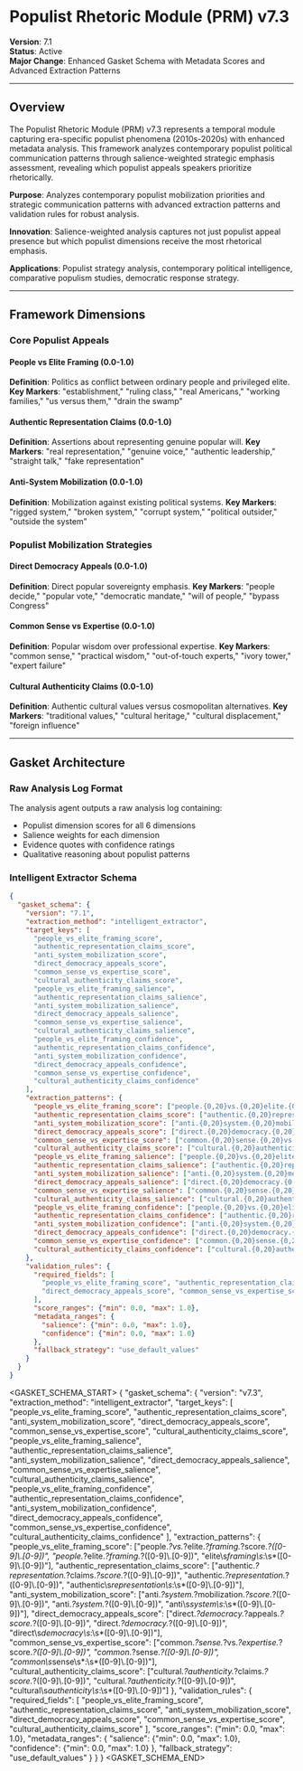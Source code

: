 # Populist Rhetoric Module (PRM) v7.3

**Version**: 7.1  
**Status**: Active  
**Major Change**: Enhanced Gasket Schema with Metadata Scores and Advanced Extraction Patterns

---

## Overview

The Populist Rhetoric Module (PRM) v7.3 represents a temporal module capturing era-specific populist phenomena (2010s-2020s) with enhanced metadata analysis. This framework analyzes contemporary populist political communication patterns through salience-weighted strategic emphasis assessment, revealing which populist appeals speakers prioritize rhetorically.

**Purpose**: Analyzes contemporary populist mobilization priorities and strategic communication patterns with advanced extraction patterns and validation rules for robust analysis.

**Innovation**: Salience-weighted analysis captures not just populist appeal presence but which populist dimensions receive the most rhetorical emphasis.

**Applications**: Populist strategy analysis, contemporary political intelligence, comparative populism studies, democratic response strategy.

---

## Framework Dimensions

### **Core Populist Appeals**

#### People vs Elite Framing (0.0-1.0)
**Definition**: Politics as conflict between ordinary people and privileged elite.
**Key Markers**: "establishment," "ruling class," "real Americans," "working families," "us versus them," "drain the swamp"

#### Authentic Representation Claims (0.0-1.0)
**Definition**: Assertions about representing genuine popular will.
**Key Markers**: "real representation," "genuine voice," "authentic leadership," "straight talk," "fake representation"

#### Anti-System Mobilization (0.0-1.0)
**Definition**: Mobilization against existing political systems.
**Key Markers**: "rigged system," "broken system," "corrupt system," "political outsider," "outside the system"

### **Populist Mobilization Strategies**

#### Direct Democracy Appeals (0.0-1.0)
**Definition**: Direct popular sovereignty emphasis.
**Key Markers**: "people decide," "popular vote," "democratic mandate," "will of people," "bypass Congress"

#### Common Sense vs Expertise (0.0-1.0)
**Definition**: Popular wisdom over professional expertise.
**Key Markers**: "common sense," "practical wisdom," "out-of-touch experts," "ivory tower," "expert failure"

#### Cultural Authenticity Claims (0.0-1.0)
**Definition**: Authentic cultural values versus cosmopolitan alternatives.
**Key Markers**: "traditional values," "cultural heritage," "cultural displacement," "foreign influence"

---

## Gasket Architecture

### Raw Analysis Log Format
The analysis agent outputs a raw analysis log containing:
- Populist dimension scores for all 6 dimensions
- Salience weights for each dimension
- Evidence quotes with confidence ratings
- Qualitative reasoning about populist patterns

### Intelligent Extractor Schema
```json
{
  "gasket_schema": {
    "version": "7.1",
    "extraction_method": "intelligent_extractor",
    "target_keys": [
      "people_vs_elite_framing_score",
      "authentic_representation_claims_score",
      "anti_system_mobilization_score",
      "direct_democracy_appeals_score",
      "common_sense_vs_expertise_score",
      "cultural_authenticity_claims_score",
      "people_vs_elite_framing_salience",
      "authentic_representation_claims_salience",
      "anti_system_mobilization_salience",
      "direct_democracy_appeals_salience",
      "common_sense_vs_expertise_salience",
      "cultural_authenticity_claims_salience",
      "people_vs_elite_framing_confidence",
      "authentic_representation_claims_confidence",
      "anti_system_mobilization_confidence",
      "direct_democracy_appeals_confidence",
      "common_sense_vs_expertise_confidence",
      "cultural_authenticity_claims_confidence"
    ],
    "extraction_patterns": {
      "people_vs_elite_framing_score": ["people.{0,20}vs.{0,20}elite.{0,20}framing.{0,20}score", "people.{0,20}elite.{0,20}rating", "elite\\s*framing\\s*:\\s*[0-9]"],
      "authentic_representation_claims_score": ["authentic.{0,20}representation.{0,20}claims.{0,20}score", "authentic.{0,20}representation.{0,20}rating", "authentic\\s*representation\\s*:\\s*[0-9]"],
      "anti_system_mobilization_score": ["anti.{0,20}system.{0,20}mobilization.{0,20}score", "anti.{0,20}system.{0,20}rating", "anti\\s*system\\s*:\\s*[0-9]"],
      "direct_democracy_appeals_score": ["direct.{0,20}democracy.{0,20}appeals.{0,20}score", "direct.{0,20}democracy.{0,20}rating", "direct\\s*democracy\\s*:\\s*[0-9]"],
      "common_sense_vs_expertise_score": ["common.{0,20}sense.{0,20}vs.{0,20}expertise.{0,20}score", "common.{0,20}sense.{0,20}rating", "common\\s*sense\\s*:\\s*[0-9]"],
      "cultural_authenticity_claims_score": ["cultural.{0,20}authenticity.{0,20}claims.{0,20}score", "cultural.{0,20}authenticity.{0,20}rating", "cultural\\s*authenticity\\s*:\\s*[0-9]"],
      "people_vs_elite_framing_salience": ["people.{0,20}vs.{0,20}elite.{0,20}framing.{0,20}salience", "people.{0,20}elite.{0,20}importance", "elite.{0,20}framing.{0,20}centrality"],
      "authentic_representation_claims_salience": ["authentic.{0,20}representation.{0,20}claims.{0,20}salience", "authentic.{0,20}representation.{0,20}importance", "authentic.{0,20}representation.{0,20}centrality"],
      "anti_system_mobilization_salience": ["anti.{0,20}system.{0,20}mobilization.{0,20}salience", "anti.{0,20}system.{0,20}importance", "anti.{0,20}system.{0,20}centrality"],
      "direct_democracy_appeals_salience": ["direct.{0,20}democracy.{0,20}appeals.{0,20}salience", "direct.{0,20}democracy.{0,20}importance", "direct.{0,20}democracy.{0,20}centrality"],
      "common_sense_vs_expertise_salience": ["common.{0,20}sense.{0,20}vs.{0,20}expertise.{0,20}salience", "common.{0,20}sense.{0,20}importance", "common.{0,20}sense.{0,20}centrality"],
      "cultural_authenticity_claims_salience": ["cultural.{0,20}authenticity.{0,20}claims.{0,20}salience", "cultural.{0,20}authenticity.{0,20}importance", "cultural.{0,20}authenticity.{0,20}centrality"],
      "people_vs_elite_framing_confidence": ["people.{0,20}vs.{0,20}elite.{0,20}framing.{0,20}confidence", "people.{0,20}elite.{0,20}certainty", "elite.{0,20}framing.{0,20}sure"],
      "authentic_representation_claims_confidence": ["authentic.{0,20}representation.{0,20}claims.{0,20}confidence", "authentic.{0,20}representation.{0,20}certainty", "authentic.{0,20}representation.{0,20}sure"],
      "anti_system_mobilization_confidence": ["anti.{0,20}system.{0,20}mobilization.{0,20}confidence", "anti.{0,20}system.{0,20}certainty", "anti.{0,20}system.{0,20}sure"],
      "direct_democracy_appeals_confidence": ["direct.{0,20}democracy.{0,20}appeals.{0,20}confidence", "direct.{0,20}democracy.{0,20}certainty", "direct.{0,20}democracy.{0,20}sure"],
      "common_sense_vs_expertise_confidence": ["common.{0,20}sense.{0,20}vs.{0,20}expertise.{0,20}confidence", "common.{0,20}sense.{0,20}certainty", "common.{0,20}sense.{0,20}sure"],
      "cultural_authenticity_claims_confidence": ["cultural.{0,20}authenticity.{0,20}claims.{0,20}confidence", "cultural.{0,20}authenticity.{0,20}certainty", "cultural.{0,20}authenticity.{0,20}sure"]
    },
    "validation_rules": {
      "required_fields": [
        "people_vs_elite_framing_score", "authentic_representation_claims_score", "anti_system_mobilization_score",
        "direct_democracy_appeals_score", "common_sense_vs_expertise_score", "cultural_authenticity_claims_score"
      ],
      "score_ranges": {"min": 0.0, "max": 1.0},
      "metadata_ranges": {
        "salience": {"min": 0.0, "max": 1.0},
        "confidence": {"min": 0.0, "max": 1.0}
      },
      "fallback_strategy": "use_default_values"
    }
  }
}
```

</details>

<GASKET_SCHEMA_START>
{
  "gasket_schema": {
    "version": "v7.3",
    "extraction_method": "intelligent_extractor",
    "target_keys": [
      "people_vs_elite_framing_score", "authentic_representation_claims_score", "anti_system_mobilization_score",
      "direct_democracy_appeals_score", "common_sense_vs_expertise_score", "cultural_authenticity_claims_score",
      "people_vs_elite_framing_salience", "authentic_representation_claims_salience", "anti_system_mobilization_salience",
      "direct_democracy_appeals_salience", "common_sense_vs_expertise_salience", "cultural_authenticity_claims_salience",
      "people_vs_elite_framing_confidence", "authentic_representation_claims_confidence", "anti_system_mobilization_confidence",
      "direct_democracy_appeals_confidence", "common_sense_vs_expertise_confidence", "cultural_authenticity_claims_confidence"
    ],
    "extraction_patterns": {
      "people_vs_elite_framing_score": ["people.*?vs.*?elite.*?framing.*?score.*?([0-9]\\.[0-9])", "people.*?elite.*?framing.*?([0-9]\\.[0-9])", "elite\\s*framing\\s*:\\s*([0-9]\\.[0-9])"],
      "authentic_representation_claims_score": ["authentic.*?representation.*?claims.*?score.*?([0-9]\\.[0-9])", "authentic.*?representation.*?([0-9]\\.[0-9])", "authentic\\s*representation\\s*:\\s*([0-9]\\.[0-9])"],
      "anti_system_mobilization_score": ["anti.*?system.*?mobilization.*?score.*?([0-9]\\.[0-9])", "anti.*?system.*?([0-9]\\.[0-9])", "anti\\s*system\\s*:\\s*([0-9]\\.[0-9])"],
      "direct_democracy_appeals_score": ["direct.*?democracy.*?appeals.*?score.*?([0-9]\\.[0-9])", "direct.*?democracy.*?([0-9]\\.[0-9])", "direct\\s*democracy\\s*:\\s*([0-9]\\.[0-9])"],
      "common_sense_vs_expertise_score": ["common.*?sense.*?vs.*?expertise.*?score.*?([0-9]\\.[0-9])", "common.*?sense.*?([0-9]\\.[0-9])", "common\\s*sense\\s*:\\s*([0-9]\\.[0-9])"],
      "cultural_authenticity_claims_score": ["cultural.*?authenticity.*?claims.*?score.*?([0-9]\\.[0-9])", "cultural.*?authenticity.*?([0-9]\\.[0-9])", "cultural\\s*authenticity\\s*:\\s*([0-9]\\.[0-9])"]
    },
    "validation_rules": {
      "required_fields": [
        "people_vs_elite_framing_score", "authentic_representation_claims_score", "anti_system_mobilization_score",
        "direct_democracy_appeals_score", "common_sense_vs_expertise_score", "cultural_authenticity_claims_score"
      ],
      "score_ranges": {"min": 0.0, "max": 1.0},
      "metadata_ranges": {
        "salience": {"min": 0.0, "max": 1.0},
        "confidence": {"min": 0.0, "max": 1.0}
      },
      "fallback_strategy": "use_default_values"
    }
  }
}
<GASKET_SCHEMA_END>